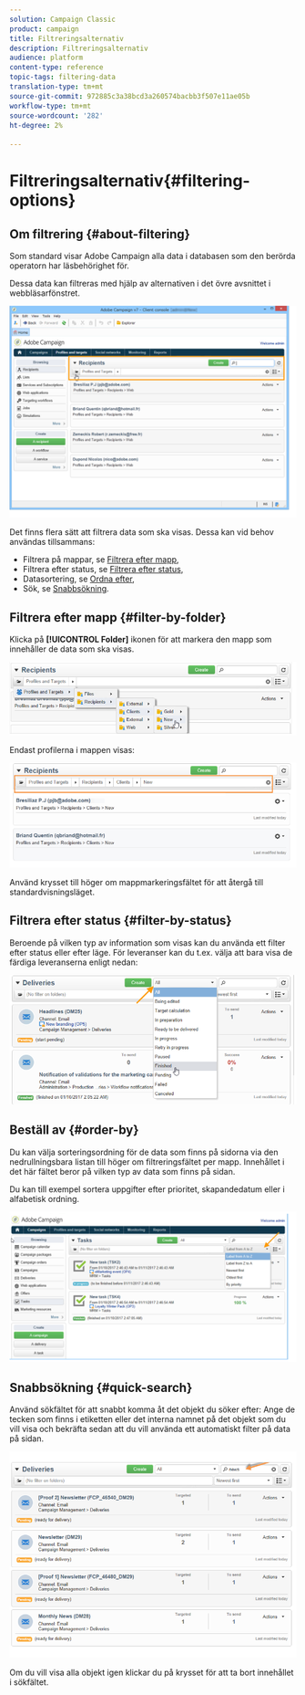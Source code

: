 ```yaml
---
solution: Campaign Classic
product: campaign
title: Filtreringsalternativ
description: Filtreringsalternativ
audience: platform
content-type: reference
topic-tags: filtering-data
translation-type: tm+mt
source-git-commit: 972885c3a38bcd3a260574bacbb3f507e11ae05b
workflow-type: tm+mt
source-wordcount: '282'
ht-degree: 2%

---
```



# Filtreringsalternativ{#filtering-options}

## Om filtrering {#about-filtering}

Som standard visar Adobe Campaign alla data i databasen som den berörda operatorn har läsbehörighet för.

Dessa data kan filtreras med hjälp av alternativen i det övre avsnittet i webbläsarfönstret.

![](assets/filter_web_zone.png)

Det finns flera sätt att filtrera data som ska visas. Dessa kan vid behov användas tillsammans:

* Filtrera på mappar, se [Filtrera efter mapp](#filter-by-folder),
* Filtrera efter status, se [Filtrera efter status](#filter-by-status),
* Datasortering, se [Ordna efter](#order-by),
* Sök, se [Snabbsökning](#quick-search).

## Filtrera efter mapp {#filter-by-folder}

Klicka på **[!UICONTROL Folder]** ikonen för att markera den mapp som innehåller de data som ska visas.

![](assets/filter_web_select_folder.png)

Endast profilerna i mappen visas:

![](assets/filter_web_folder_display.png)

Använd krysset till höger om mappmarkeringsfältet för att återgå till standardvisningsläget.

## Filtrera efter status {#filter-by-status}

Beroende på vilken typ av information som visas kan du använda ett filter efter status eller efter läge. För leveranser kan du t.ex. välja att bara visa de färdiga leveranserna enligt nedan:

![](assets/d_ncs_user_interface_filter_delivery.png)

## Beställ av {#order-by}

Du kan välja sorteringsordning för de data som finns på sidorna via den nedrullningsbara listan till höger om filtreringsfältet per mapp. Innehållet i det här fältet beror på vilken typ av data som finns på sidan.

Du kan till exempel sortera uppgifter efter prioritet, skapandedatum eller i alfabetisk ordning.

![](assets/order_data_sample.png)

## Snabbsökning {#quick-search}

Använd sökfältet för att snabbt komma åt det objekt du söker efter: Ange de tecken som finns i etiketten eller det interna namnet på det objekt som du vill visa och bekräfta sedan att du vill använda ett automatiskt filter på data på sidan.

![](assets/d_ncs_user_interface_filter_search.png)

Om du vill visa alla objekt igen klickar du på krysset för att ta bort innehållet i sökfältet.
